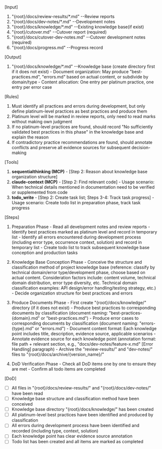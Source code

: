 [Input]
  1. "{root}/docs/review-results/*.md" --Review reports
  2. "{root}/docs/dev-notes/*.md" --Development notes
  3. "{root}/docs/knowledge/*.md" --Existing knowledge base(if exist)
  4. "{root}/cutover.md" --Cutover report (required)
  5. "{root}/docs/cutover-dev-notes.md" --Cutover development notes (required)
  6. "{root}/docs/progress.md" --Progress record

[Output]
  1. "{root}/docs/knowledge/*.md" --Knowledge base (create directory first if it does not exist)
    - Document organization: May produce "best-practices.md", "errors.md" based on actual content, or subdivide by domain/type
    - Content allocation: One entry per platinum practice, one entry per error case

[Rules]
  1. Must identify all practices and errors during development, but only define platinum-level practices as best practices and produce them
  2. Platinum level will be marked in review reports, only need to read marks without making own judgment
  3. If no platinum-level practices are found, should record "No sufficiently validated best practices in this phase" in the knowledge base and explain the reason
  4. If contradictory practice recommendations are found, should annotate conflicts and preserve all evidence sources for subsequent decision-making

[Tools]
  1. **sequentialthinking (MCP)**
    - [Step 2: Reason about knowledge base organization structure]
  2. **claude-context (MCP)**
    - [Step 2: Find relevant code]
    - Usage scenario: When technical details mentioned in documentation need to be verified or supplemented from code
  3. **todo_write**
    - [Step 2: Create task list; Steps 3-4: Track task progress]
    - Usage scenario: Create todo list in preparation phase, track task progress

[Steps]
  1. Preparation Phase
    - Read all development notes and review reports
    - Identify best practices marked as platinum level and record in temporary list
    - Identify all errors encountered during development process (including error type, occurrence context, solution) and record in temporary list
    - Create todo list to track subsequent knowledge base conception and production tasks

  2. Knowledge Base Conception Phase
    - Conceive the structure and classification method of project knowledge base (reference: classify by technical domain/error type/development phase, choose based on actual content. Consideration factors include: content volume, technical domain distribution, error type diversity, etc. Technical domain classification examples: API design/error handling/testing strategy, etc.)
    - Decide organization structure for best practices and errors

  3. Produce Documents Phase
    - First create "{root}/docs/knowledge/" directory (if it does not exist)
    - Produce best practices to corresponding documents by classification (document naming: "best-practices-{domain}.md" or "best-practices.md")
    - Produce error cases to corresponding documents by classification (document naming: "errors-{type}.md" or "errors.md")
    - Document content format: Each knowledge point includes title, description, evidence source, applicable scenarios
    - Annotate evidence source for each knowledge point (annotation format: file path + relevant section, e.g., "docs/dev-notes/feature-x.md" [Error Handling] paragraph)
    - Archive the "review-results/" and "dev-notes/" files to "{root}/docs/archive/{version_name}/"

  4. DoD Verification Phase
    - Check all DoD items one by one to ensure they are met
    - Confirm all todo items are completed

[DoD]
  - [ ] All files in "{root}/docs/review-results/" and "{root}/docs/dev-notes/" have been read
  - [ ] Knowledge base structure and classification method have been conceived
  - [ ] Knowledge base directory "{root}/docs/knowledge/" has been created
  - [ ] All platinum-level best practices have been identified and produced by classification
  - [ ] All errors during development process have been identified and recorded (including type, context, solution)
  - [ ] Each knowledge point has clear evidence source annotation
  - [ ] Todo list has been created and all items are marked as completed
